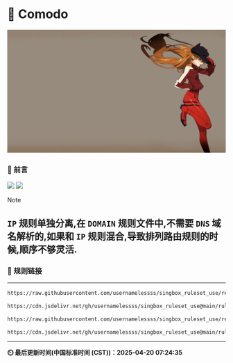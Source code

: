 
# 🧸 Comodo
![](https://raw.githubusercontent.com/usernamelessss/picture-bed/main/images/202504042256831.jpg)
### 📣 前言
![](https://shields.io/badge/-移除重复规则-ff69b4) ![](https://shields.io/badge/-IP&nbsp;规则单独存放不与&nbsp;DOMAIN&nbsp;等混合-green)
> [!NOTE]
**`IP` 规则单独分离,在 `DOMAIN` 规则文件中,不需要 `DNS` 域名解析的,如果和 `IP` 规则混合,导致排列路由规则的时候,顺序不够灵活.**
---

###  🔗 规则链接
---

```url
https://raw.githubusercontent.com/usernamelessss/singbox_ruleset_use/refs/heads/main/rule/Comodo/Comodo_No_IP.json
```

```url
https://cdn.jsdelivr.net/gh/usernamelessss/singbox_ruleset_use@main/rule/Comodo/Comodo_No_IP.json
```

```url
https://raw.githubusercontent.com/usernamelessss/singbox_ruleset_use/refs/heads/main/rule/Comodo/Comodo_No_IP.srs
```

```url
https://cdn.jsdelivr.net/gh/usernamelessss/singbox_ruleset_use@main/rule/Comodo/Comodo_No_IP.srs
```

---
**⏲️ 最后更新时间(中国标准时间 (CST))：2025-04-20 07:24:35**